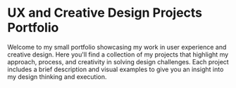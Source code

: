 # UX and Creative Design Projects Portfolio

Welcome to my small portfolio showcasing my work in user experience and creative design. Here you'll find a collection of my projects that highlight my approach, process, and creativity in solving design challenges. Each project includes a brief description and visual examples to give you an insight into my design thinking and execution.
